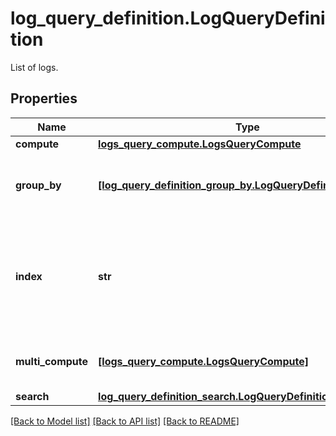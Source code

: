 # log_query_definition.LogQueryDefinition

List of logs.
## Properties
Name | Type | Description | Notes
------------ | ------------- | ------------- | -------------
**compute** | [**logs_query_compute.LogsQueryCompute**](LogsQueryCompute.md) |  | [optional] 
**group_by** | [**[log_query_definition_group_by.LogQueryDefinitionGroupBy]**](LogQueryDefinitionGroupBy.md) | List of tag prefixes to group by in the case of a cluster check. | [optional] 
**index** | **str** | A coma separated-list of index names. Use \&quot;*\&quot; query all indexes at once. [Multiple Indexes](https://docs.datadoghq.com/logs/indexes/#multiple-indexes) | [optional] 
**multi_compute** | [**[logs_query_compute.LogsQueryCompute]**](LogsQueryCompute.md) | This field is mutually exclusive with &#x60;compute&#x60;. | [optional] 
**search** | [**log_query_definition_search.LogQueryDefinitionSearch**](LogQueryDefinitionSearch.md) |  | [optional] 

[[Back to Model list]](README.md#documentation-for-models) [[Back to API list]](README.md#documentation-for-api-endpoints) [[Back to README]](README.md)


